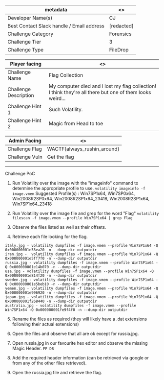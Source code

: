| metadata | <> |
|--- | --- |
| Developer Name(s) | CJ |
| Best Contact Slack handle / Email address | [redacted] |
| Challenge Category | Forensics |
| Challenge Tier | 3 |
| Challenge Type | FileDrop |

| Player facing | <> |
|--- | --- |
|Challenge Name | Flag Collection |
|Challenge Description | My computer died and I lost my flag collection! I think they're all there but one of them looks weird...| 
|Challenge Hint 1 | Such Volatility. |
|Challenge Hint 2 | Magic from Head to toe |

| Admin Facing | <> |
|--- | --- |
|Challenge Flag| WACTF{always_rushin_around} |
|Challenge Vuln| Get the flag |
---

Challenge PoC
1. Run Volatility over the image with the "imageinfo" command to determine the appropriate profile to use. 
```volatility imageinfo -f image.vmem```
Suggested Profile(s) : Win7SP1x64, Win7SP0x64, Win2008R2SP0x64, Win2008R2SP1x64_23418, Win2008R2SP1x64, Win7SP1x64_23418


2. Run Volatility over the image file and grep for the word "Flag"
```volatility filescan -f image.vmem --profile Win7SP1x64 | grep Flag```

3. Observe the files listed as well as their offsets.

4. Retrieve each file looking for the flag.
```
italy.jpg - volatility dumpfiles -f image.vmem --profile Win7SP1x64 -Q 0x000000001e53ea20 -n --dump-dir outputdir 
iran.jpg -  volatility dumpfiles -f image.vmem --profile Win7SP1x64 -Q 0x000000001e5ff7f0 -n --dump-dir outputdir 
russia.jpg - volatility dumpfiles -f image.vmem --profile Win7SP1x64 -Q 0x000000001e14b070 -n --dump-dir outputdir 
usa.jpg - volatility dumpfiles -f image.vmem --profile Win7SP1x64 -Q 0x000000001e814f20 -n --dump-dir outputdir 
sweden.jpg - volatility dumpfiles -f image.vmem --profile Win7SP1x64 -Q 0x000000001e5beb10 -n --dump-dir outputdir 
yemen.jpg - volatility dumpfiles -f image.vmem --profile Win7SP1x64 -Q 0x000000001e996920 -n --dump-dir outputdir 
japan.jpg - volatility dumpfiles -f image.vmem --profile Win7SP1x64 -Q 0x000000001f268440 -n --dump-dir outputdir 
australia.jpg - volatility dumpfiles -f image.vmem --profile Win7SP1x64 -Q 0x000000001fe9f4f0 -n --dump-dir outputdir
```

5. Rename the files as required (they will likely have a .dat extensions following their actual extensions)

6. Open the files and observe that all are ok except for russia.jpg. 

7. Open russia.jpg in our favourite hex editor and observe the missing Magic Header. 
```FF D8```
8. Add the required header information (can be retrieved via google or from any of the other files retrieved).

9. Open the russia.jpg file and retrieve the flag.
